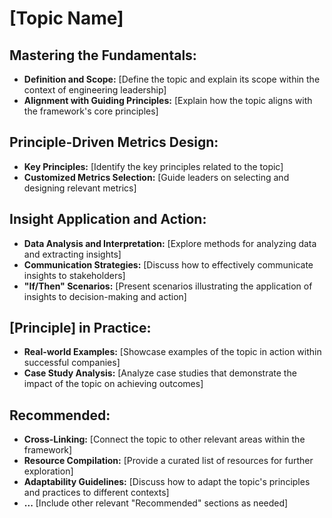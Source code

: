 # [Topic Name]

## Mastering the Fundamentals:

* **Definition and Scope:** [Define the topic and explain its scope within the context of engineering leadership]
* **Alignment with Guiding Principles:** [Explain how the topic aligns with the framework's core principles]

## Principle-Driven Metrics Design:

* **Key Principles:** [Identify the key principles related to the topic]
* **Customized Metrics Selection:**  [Guide leaders on selecting and designing relevant metrics] 

## Insight Application and Action: 

* **Data Analysis and Interpretation:** [Explore methods for analyzing data and extracting insights]
* **Communication Strategies:** [Discuss how to effectively communicate insights to stakeholders]
* **"If/Then" Scenarios:** [Present scenarios illustrating the application of insights to decision-making and action] 

## [Principle] in Practice: 

* **Real-world Examples:**  [Showcase examples of the topic in action within successful companies]
* **Case Study Analysis:**  [Analyze case studies that demonstrate the impact of the topic on achieving outcomes]

## Recommended:

* **Cross-Linking:**  [Connect the topic to other relevant areas within the framework]
* **Resource Compilation:**  [Provide a curated list of resources for further exploration] 
* **Adaptability Guidelines:**  [Discuss how to adapt the topic's principles and practices to different contexts] 
* **...** [Include other relevant "Recommended" sections as needed]
